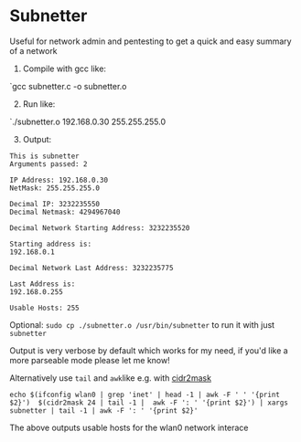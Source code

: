 # Subnetter

Useful for network admin and pentesting to get a quick and easy summary of a network

1. Compile with gcc like:

`gcc subnetter.c -o subnetter.o

2. Run like:

`./subnetter.o 192.168.0.30 255.255.255.0

3. Output:

```
This is subnetter
Arguments passed: 2

IP Address: 192.168.0.30
NetMask: 255.255.255.0

Decimal IP: 3232235550
Decimal Netmask: 4294967040

Decimal Network Starting Address: 3232235520

Starting address is:
192.168.0.1

Decimal Network Last Address: 3232235775

Last Address is:
192.168.0.255

Usable Hosts: 255
```

Optional: `sudo cp ./subnetter.o /usr/bin/subnetter` to run it with just `subnetter`

Output is very verbose by default which works for my need, if you'd like a more parseable mode please let me know!

Alternatively use `tail` and `awk`like e.g. with [cidr2mask](https://github.com/Lyssers/cidr2mask/)

```
echo $(ifconfig wlan0 | grep 'inet' | head -1 | awk -F ' ' '{print $2}')  $(cidr2mask 24 | tail -1 |  awk -F ': ' '{print $2}') | xargs subnetter | tail -1 | awk -F ': ' '{print $2}'
```

The above outputs usable hosts for the wlan0 network interace

